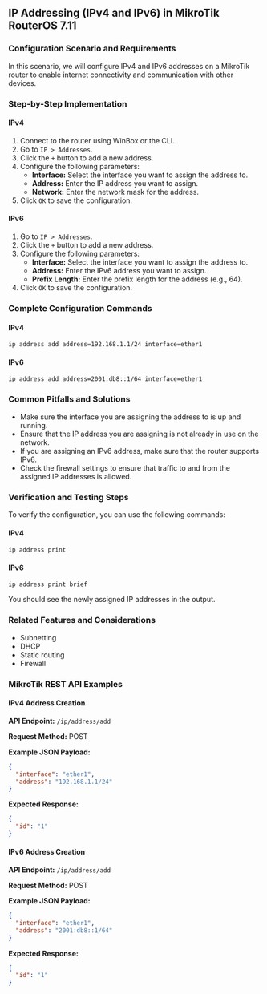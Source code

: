 ## IP Addressing (IPv4 and IPv6) in MikroTik RouterOS 7.11

### Configuration Scenario and Requirements

In this scenario, we will configure IPv4 and IPv6 addresses on a MikroTik router to enable internet connectivity and communication with other devices.

### Step-by-Step Implementation

#### IPv4

1. Connect to the router using WinBox or the CLI.
2. Go to `IP > Addresses`.
3. Click the `+` button to add a new address.
4. Configure the following parameters:
   - **Interface:** Select the interface you want to assign the address to.
   - **Address:** Enter the IP address you want to assign.
   - **Network:** Enter the network mask for the address.
5. Click `OK` to save the configuration.

#### IPv6

1. Go to `IP > Addresses`.
2. Click the `+` button to add a new address.
3. Configure the following parameters:
   - **Interface:** Select the interface you want to assign the address to.
   - **Address:** Enter the IPv6 address you want to assign.
   - **Prefix Length:** Enter the prefix length for the address (e.g., 64).
4. Click `OK` to save the configuration.

### Complete Configuration Commands

#### IPv4

```
ip address add address=192.168.1.1/24 interface=ether1
```

#### IPv6

```
ip address add address=2001:db8::1/64 interface=ether1
```

### Common Pitfalls and Solutions

- Make sure the interface you are assigning the address to is up and running.
- Ensure that the IP address you are assigning is not already in use on the network.
- If you are assigning an IPv6 address, make sure that the router supports IPv6.
- Check the firewall settings to ensure that traffic to and from the assigned IP addresses is allowed.

### Verification and Testing Steps

To verify the configuration, you can use the following commands:

#### IPv4

```
ip address print
```

#### IPv6

```
ip address print brief
```

You should see the newly assigned IP addresses in the output.

### Related Features and Considerations

- Subnetting
- DHCP
- Static routing
- Firewall

### MikroTik REST API Examples

#### IPv4 Address Creation

**API Endpoint:** `/ip/address/add`

**Request Method:** POST

**Example JSON Payload:**

```json
{
  "interface": "ether1",
  "address": "192.168.1.1/24"
}
```

**Expected Response:**

```json
{
  "id": "1"
}
```

#### IPv6 Address Creation

**API Endpoint:** `/ip/address/add`

**Request Method:** POST

**Example JSON Payload:**

```json
{
  "interface": "ether1",
  "address": "2001:db8::1/64"
}
```

**Expected Response:**

```json
{
  "id": "1"
}
```
